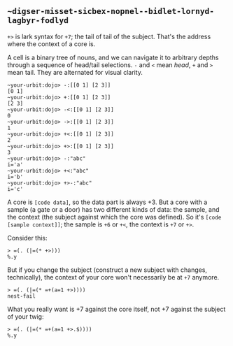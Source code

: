 ## `~digser-misset-sicbex-nopnel--bidlet-lornyd-lagbyr-fodlyd`
`+>` is lark syntax for `+7`; the tail of tail of the subject. That's the address where the context of a core is.

A cell is a binary tree of nouns, and we can navigate it to arbitrary depths through a sequence of head/tail selections. `-` and `<` mean *head*, `+` and `>` mean tail. They are alternated for visual clarity.

```
~your-urbit:dojo> -:[[0 1] [2 3]]
[0 1]
~your-urbit:dojo> +:[[0 1] [2 3]]
[2 3]
~your-urbit:dojo> -<:[[0 1] [2 3]]
0
~your-urbit:dojo> ->:[[0 1] [2 3]]
1
~your-urbit:dojo> +<:[[0 1] [2 3]]
2
~your-urbit:dojo> +>:[[0 1] [2 3]]
3
~your-urbit:dojo> -:"abc"
i='a'
~your-urbit:dojo> +<:"abc"
i='b'
~your-urbit:dojo> +>-:"abc"
i='c'
```

A core is `[code data]`, so the data part is always +3. But a core with a sample (a gate or a door) has two different kinds of data: the sample, and the context (the subject against which the core was defined). So it's `[code [sample context]]`; the sample is `+6` or `+<`, the context is `+7` or `+>`.

Consider this:

```
> =(. (|=(* +>)))
%.y
```

But if you change the subject (construct a new subject with changes, technically), the context of your core won't necessarily be at `+7` anymore.

```
> =(. (|=(* =+(a=1 +>))))
nest-fail
```

What you really want is +7 against the core itself, not +7 against the subject of your twig:

```
> =(. (|=(* =+(a=1 +>.$))))
%.y
```